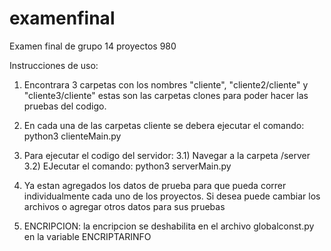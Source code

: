 # examenfinal
Examen final de grupo 14 proyectos 980

Instrucciones de uso:

1. Encontrara 3 carpetas con los nombres "cliente", "cliente2/cliente" y "cliente3/cliente" estas son las carpetas clones para poder hacer las pruebas del codigo.
2. En cada una de las carpetas cliente se debera ejecutar el comando: python3 clienteMain.py 
3. Para ejecutar el codigo del servidor: 
    3.1) Navegar a la carpeta /server
    3.2) EJecutar el comando: python3 serverMain.py

4. Ya estan agregados los datos de prueba para que pueda correr individualmente cada uno de los proyectos. Si desea puede cambiar los archivos o agregar otros datos para sus pruebas

5. ENCRIPCION: la encripcion se deshabilita en el archivo globalconst.py en la variable ENCRIPTARINFO
